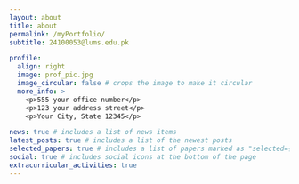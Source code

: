 ```yaml
---
layout: about
title: about
permalink: /myPortfolio/
subtitle: 24100053@lums.edu.pk

profile:
  align: right
  image: prof_pic.jpg
  image_circular: false # crops the image to make it circular
  more_info: >
    <p>555 your office number</p>
    <p>123 your address street</p>
    <p>Your City, State 12345</p>

news: true # includes a list of news items
latest_posts: true # includes a list of the newest posts
selected_papers: true # includes a list of papers marked as "selected={true}"
social: true # includes social icons at the bottom of the page
extracurricular_activities: true
---
```


<!-- I’m a final-year BS CS student (aspiring for Ph.D.) at the Lahore University of Management and Sciences. My research interests span the domains of Networked Systems, and I am particularly drawn to the challenges of constructing efficient, scalable, and secure network systems within diverse distributed applications, each presenting its unique set of constraints and tradeoffs. To this end, I also intend to rethink many already-existing abstractions that allow us to isolate these problems because, sometimes, the abstractions we synthesize can limit our perspective and discourage unconventional, innovative ways of thinking.

Currently, under the supervision of my supervisor, Dr. Zafar Ayyub Qazi, and an external collaborator, Dr. Fawad Ahmed, an acquaintance and I are working on MultiEdge-SLAM, which initially began as a course project. The objective is to extend Edge-SLAM (built on ORB-SLAM2) for Multi-Access Edge Computing via pre-emptive state migration, empowering smartphones with limited computational capabilities to participate in SLAM algorithms, thereby enabling emerging AR/VR 5G applications.

In my Junior year, I also joined in as a co-author on an extended submission for CellClone, a successor to Neutrino that addressed its shortcomings regarding fault tolerance. Supervised by Mukhtiar Ahmed, I led a key aspect of the expansion, which involves reimagining Control Plane Functions (CPFs) to achieve a more ecologically valid distribution of edge sites and evaluating accordingly. Through this evaluation, I demonstrated the tradeoff between latency and fault tolerance that network operators can optimize for their constraints. -->
